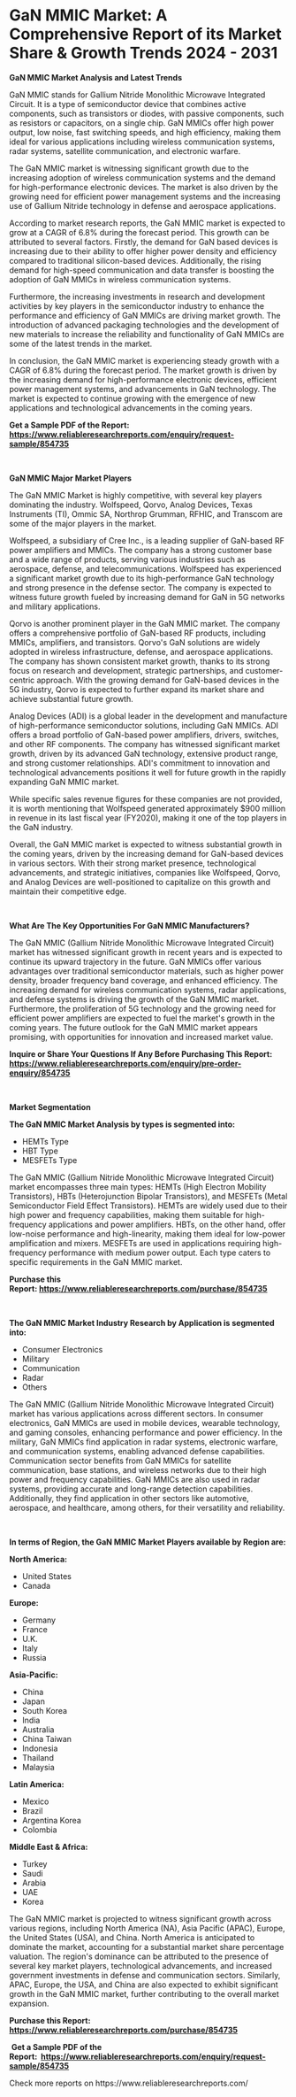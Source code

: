 <p><h1>GaN MMIC Market: A Comprehensive Report of its Market Share & Growth Trends 2024 - 2031</h1></p><p><strong>GaN MMIC Market Analysis and Latest Trends</strong></p>
<p><p>GaN MMIC stands for Gallium Nitride Monolithic Microwave Integrated Circuit. It is a type of semiconductor device that combines active components, such as transistors or diodes, with passive components, such as resistors or capacitors, on a single chip. GaN MMICs offer high power output, low noise, fast switching speeds, and high efficiency, making them ideal for various applications including wireless communication systems, radar systems, satellite communication, and electronic warfare.</p><p>The GaN MMIC market is witnessing significant growth due to the increasing adoption of wireless communication systems and the demand for high-performance electronic devices. The market is also driven by the growing need for efficient power management systems and the increasing use of Gallium Nitride technology in defense and aerospace applications.</p><p>According to market research reports, the GaN MMIC market is expected to grow at a CAGR of 6.8% during the forecast period. This growth can be attributed to several factors. Firstly, the demand for GaN based devices is increasing due to their ability to offer higher power density and efficiency compared to traditional silicon-based devices. Additionally, the rising demand for high-speed communication and data transfer is boosting the adoption of GaN MMICs in wireless communication systems.</p><p>Furthermore, the increasing investments in research and development activities by key players in the semiconductor industry to enhance the performance and efficiency of GaN MMICs are driving market growth. The introduction of advanced packaging technologies and the development of new materials to increase the reliability and functionality of GaN MMICs are some of the latest trends in the market.</p><p>In conclusion, the GaN MMIC market is experiencing steady growth with a CAGR of 6.8% during the forecast period. The market growth is driven by the increasing demand for high-performance electronic devices, efficient power management systems, and advancements in GaN technology. The market is expected to continue growing with the emergence of new applications and technological advancements in the coming years.</p></p>
<p><strong>Get a Sample PDF of the Report:&nbsp; <a href="https://www.reliableresearchreports.com/enquiry/request-sample/854735">https://www.reliableresearchreports.com/enquiry/request-sample/854735</a></strong></p>
<p>&nbsp;</p>
<p><strong>GaN MMIC Major Market Players</strong></p>
<p><p>The GaN MMIC Market is highly competitive, with several key players dominating the industry. Wolfspeed, Qorvo, Analog Devices, Texas Instruments (TI), Ommic SA, Northrop Grumman, RFHIC, and Transcom are some of the major players in the market.</p><p>Wolfspeed, a subsidiary of Cree Inc., is a leading supplier of GaN-based RF power amplifiers and MMICs. The company has a strong customer base and a wide range of products, serving various industries such as aerospace, defense, and telecommunications. Wolfspeed has experienced a significant market growth due to its high-performance GaN technology and strong presence in the defense sector. The company is expected to witness future growth fueled by increasing demand for GaN in 5G networks and military applications.</p><p>Qorvo is another prominent player in the GaN MMIC market. The company offers a comprehensive portfolio of GaN-based RF products, including MMICs, amplifiers, and transistors. Qorvo's GaN solutions are widely adopted in wireless infrastructure, defense, and aerospace applications. The company has shown consistent market growth, thanks to its strong focus on research and development, strategic partnerships, and customer-centric approach. With the growing demand for GaN-based devices in the 5G industry, Qorvo is expected to further expand its market share and achieve substantial future growth.</p><p>Analog Devices (ADI) is a global leader in the development and manufacture of high-performance semiconductor solutions, including GaN MMICs. ADI offers a broad portfolio of GaN-based power amplifiers, drivers, switches, and other RF components. The company has witnessed significant market growth, driven by its advanced GaN technology, extensive product range, and strong customer relationships. ADI's commitment to innovation and technological advancements positions it well for future growth in the rapidly expanding GaN MMIC market.</p><p>While specific sales revenue figures for these companies are not provided, it is worth mentioning that Wolfspeed generated approximately $900 million in revenue in its last fiscal year (FY2020), making it one of the top players in the GaN industry.</p><p>Overall, the GaN MMIC market is expected to witness substantial growth in the coming years, driven by the increasing demand for GaN-based devices in various sectors. With their strong market presence, technological advancements, and strategic initiatives, companies like Wolfspeed, Qorvo, and Analog Devices are well-positioned to capitalize on this growth and maintain their competitive edge.</p></p>
<p>&nbsp;</p>
<p><strong>What Are The Key Opportunities For GaN MMIC Manufacturers?</strong></p>
<p><p>The GaN MMIC (Gallium Nitride Monolithic Microwave Integrated Circuit) market has witnessed significant growth in recent years and is expected to continue its upward trajectory in the future. GaN MMICs offer various advantages over traditional semiconductor materials, such as higher power density, broader frequency band coverage, and enhanced efficiency. The increasing demand for wireless communication systems, radar applications, and defense systems is driving the growth of the GaN MMIC market. Furthermore, the proliferation of 5G technology and the growing need for efficient power amplifiers are expected to fuel the market's growth in the coming years. The future outlook for the GaN MMIC market appears promising, with opportunities for innovation and increased market value.</p></p>
<p><strong>Inquire or Share Your Questions If Any Before Purchasing This Report: <a href="https://www.reliableresearchreports.com/enquiry/pre-order-enquiry/854735">https://www.reliableresearchreports.com/enquiry/pre-order-enquiry/854735</a></strong></p>
<p>&nbsp;</p>
<p><strong>Market Segmentation</strong></p>
<p><strong>The GaN MMIC Market Analysis by types is segmented into:</strong></p>
<p><ul><li>HEMTs Type</li><li>HBT Type</li><li>MESFETs Type</li></ul></p>
<p><p>The GaN MMIC (Gallium Nitride Monolithic Microwave Integrated Circuit) market encompasses three main types: HEMTs (High Electron Mobility Transistors), HBTs (Heterojunction Bipolar Transistors), and MESFETs (Metal Semiconductor Field Effect Transistors). HEMTs are widely used due to their high power and frequency capabilities, making them suitable for high-frequency applications and power amplifiers. HBTs, on the other hand, offer low-noise performance and high-linearity, making them ideal for low-power amplification and mixers. MESFETs are used in applications requiring high-frequency performance with medium power output. Each type caters to specific requirements in the GaN MMIC market.</p></p>
<p><strong>Purchase this Report:&nbsp;<a href="https://www.reliableresearchreports.com/purchase/854735">https://www.reliableresearchreports.com/purchase/854735</a></strong></p>
<p>&nbsp;</p>
<p><strong>The GaN MMIC Market Industry Research by Application is segmented into:</strong></p>
<p><ul><li>Consumer Electronics</li><li>Military</li><li>Communication</li><li>Radar</li><li>Others</li></ul></p>
<p><p>The GaN MMIC (Gallium Nitride Monolithic Microwave Integrated Circuit) market has various applications across different sectors. In consumer electronics, GaN MMICs are used in mobile devices, wearable technology, and gaming consoles, enhancing performance and power efficiency. In the military, GaN MMICs find application in radar systems, electronic warfare, and communication systems, enabling advanced defense capabilities. Communication sector benefits from GaN MMICs for satellite communication, base stations, and wireless networks due to their high power and frequency capabilities. GaN MMICs are also used in radar systems, providing accurate and long-range detection capabilities. Additionally, they find application in other sectors like automotive, aerospace, and healthcare, among others, for their versatility and reliability.</p></p>
<p>&nbsp;</p>
<p><strong>In terms of Region, the GaN MMIC Market Players available by Region are:</strong></p>
<p>
    <p> <strong> North America: </strong>
        <ul>
            <li>United States</li>
            <li>Canada</li>
        </ul>
        </p> 
    <p> <strong> Europe: </strong>
        <ul>
            <li>Germany</li>
            <li>France</li>
            <li>U.K.</li>
            <li>Italy</li>
            <li>Russia</li>
        </ul>
        </p> 
    <p> <strong> Asia-Pacific: </strong>
        <ul>
            <li>China</li>
            <li>Japan</li>
            <li>South Korea</li>
            <li>India</li>
            <li>Australia</li>
            <li>China Taiwan</li>
            <li>Indonesia</li>
            <li>Thailand</li>
            <li>Malaysia</li>
        </ul>
        </p> 
    <p> <strong> Latin America: </strong>
        <ul>
            <li>Mexico</li>
            <li>Brazil</li>
            <li>Argentina Korea</li>
            <li>Colombia</li>
        </ul>
        </p> 
    <p> <strong> Middle East & Africa: </strong>
        <ul>
            <li>Turkey</li>
            <li>Saudi</li>
            <li>Arabia</li>
            <li>UAE</li>
            <li>Korea</li>
        </ul>
    </p>
    </p>
<p><p>The GaN MMIC market is projected to witness significant growth across various regions, including North America (NA), Asia Pacific (APAC), Europe, the United States (USA), and China. North America is anticipated to dominate the market, accounting for a substantial market share percentage valuation. The region's dominance can be attributed to the presence of several key market players, technological advancements, and increased government investments in defense and communication sectors. Similarly, APAC, Europe, the USA, and China are also expected to exhibit significant growth in the GaN MMIC market, further contributing to the overall market expansion.</p></p>
<p><strong>Purchase this Report: <a href="https://www.reliableresearchreports.com/purchase/854735">https://www.reliableresearchreports.com/purchase/854735</a></strong></p>
<p>&nbsp;<strong>Get a Sample PDF of the Report:&nbsp;&nbsp;<a href="https://www.reliableresearchreports.com/enquiry/request-sample/854735">https://www.reliableresearchreports.com/enquiry/request-sample/854735</a></strong></p>
<p><strong></strong></p>
<p>Check more reports on https://www.reliableresearchreports.com/</p>